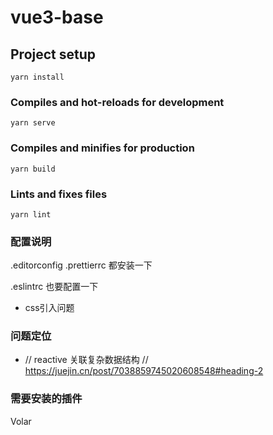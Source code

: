 # vue3-base

## Project setup
```
yarn install
```

### Compiles and hot-reloads for development
```
yarn serve
```

### Compiles and minifies for production
```
yarn build
```

### Lints and fixes files
```
yarn lint
```
### 配置说明
.editorconfig   .prettierrc
都安装一下

.eslintrc  也要配置一下

- css引入问题
<style lang="less" scoped>
@import url('../assets/style/todo');
</style>

### 问题定位
- // reactive 关联复杂数据结构
// https://juejin.cn/post/7038859745020608548#heading-2


### 需要安装的插件
Volar  


